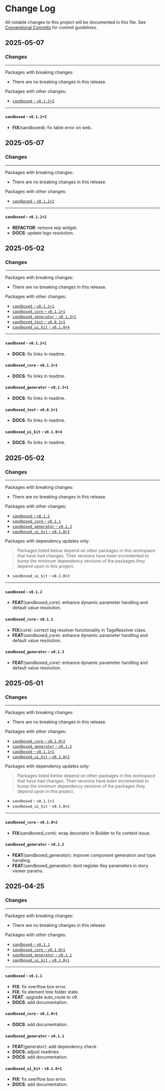 # Change Log

All notable changes to this project will be documented in this file.
See [Conventional Commits](https://conventionalcommits.org) for commit guidelines.

## 2025-05-07

### Changes

---

Packages with breaking changes:

 - There are no breaking changes in this release.

Packages with other changes:

 - [`sandboxed` - `v0.1.2+3`](#sandboxed---v0123)

---

#### `sandboxed` - `v0.1.2+3`

 - **FIX**(sandboxed): fix table error on web.


## 2025-05-07

### Changes

---

Packages with breaking changes:

 - There are no breaking changes in this release.

Packages with other changes:

 - [`sandboxed` - `v0.1.2+2`](#sandboxed---v0122)

---

#### `sandboxed` - `v0.1.2+2`

 - **REFACTOR**: remove wip widget.
 - **DOCS**: update logo resolution.


## 2025-05-02

### Changes

---

Packages with breaking changes:

 - There are no breaking changes in this release.

Packages with other changes:

 - [`sandboxed` - `v0.1.2+1`](#sandboxed---v0121)
 - [`sandboxed_core` - `v0.1.1+1`](#sandboxed_core---v0111)
 - [`sandboxed_generator` - `v0.1.3+1`](#sandboxed_generator---v0131)
 - [`sandboxed_test` - `v0.0.1+1`](#sandboxed_test---v0011)
 - [`sandboxed_ui_kit` - `v0.1.0+4`](#sandboxed_ui_kit---v0104)

---

#### `sandboxed` - `v0.1.2+1`

 - **DOCS**: fix links in readme.

#### `sandboxed_core` - `v0.1.1+1`

 - **DOCS**: fix links in readme.

#### `sandboxed_generator` - `v0.1.3+1`

 - **DOCS**: fix links in readme.

#### `sandboxed_test` - `v0.0.1+1`

 - **DOCS**: fix links in readme.

#### `sandboxed_ui_kit` - `v0.1.0+4`

 - **DOCS**: fix links in readme.


## 2025-05-02

### Changes

---

Packages with breaking changes:

 - There are no breaking changes in this release.

Packages with other changes:

 - [`sandboxed` - `v0.1.2`](#sandboxed---v012)
 - [`sandboxed_core` - `v0.1.1`](#sandboxed_core---v011)
 - [`sandboxed_generator` - `v0.1.3`](#sandboxed_generator---v013)
 - [`sandboxed_ui_kit` - `v0.1.0+3`](#sandboxed_ui_kit---v0103)

Packages with dependency updates only:

> Packages listed below depend on other packages in this workspace that have had changes. Their versions have been incremented to bump the minimum dependency versions of the packages they depend upon in this project.

 - `sandboxed_ui_kit` - `v0.1.0+3`

---

#### `sandboxed` - `v0.1.2`

 - **FEAT**(sandboxed_core): enhance dynamic parameter handling and default value resolution.

#### `sandboxed_core` - `v0.1.1`

 - **FIX**(core): correct tag resolver functionality in TagsResolver class.
 - **FEAT**(sandboxed_core): enhance dynamic parameter handling and default value resolution.

#### `sandboxed_generator` - `v0.1.3`

 - **FEAT**(sandboxed_core): enhance dynamic parameter handling and default value resolution.


## 2025-05-01

### Changes

---

Packages with breaking changes:

 - There are no breaking changes in this release.

Packages with other changes:

 - [`sandboxed_core` - `v0.1.0+2`](#sandboxed_core---v0102)
 - [`sandboxed_generator` - `v0.1.2`](#sandboxed_generator---v012)
 - [`sandboxed` - `v0.1.1+1`](#sandboxed---v0111)
 - [`sandboxed_ui_kit` - `v0.1.0+2`](#sandboxed_ui_kit---v0102)

Packages with dependency updates only:

> Packages listed below depend on other packages in this workspace that have had changes. Their versions have been incremented to bump the minimum dependency versions of the packages they depend upon in this project.

 - `sandboxed` - `v0.1.1+1`
 - `sandboxed_ui_kit` - `v0.1.0+2`

---

#### `sandboxed_core` - `v0.1.0+2`

 - **FIX**(sandboxed_core): wrap decorator in Builder to fix context issue.

#### `sandboxed_generator` - `v0.1.2`

 - **FEAT**(sandboxed_generator): improve component generation and type handling.
 - **FEAT**(sandboxed_generator): dont register Key parameters in story viewer params.


## 2025-04-25

### Changes

---

Packages with breaking changes:

 - There are no breaking changes in this release.

Packages with other changes:

 - [`sandboxed` - `v0.1.1`](#sandboxed---v011)
 - [`sandboxed_core` - `v0.1.0+1`](#sandboxed_core---v0101)
 - [`sandboxed_generator` - `v0.1.1`](#sandboxed_generator---v011)
 - [`sandboxed_ui_kit` - `v0.1.0+1`](#sandboxed_ui_kit---v0101)

---

#### `sandboxed` - `v0.1.1`

 - **FIX**: fix overflow box error.
 - **FIX**: fix element tree folder state.
 - **FEAT**: upgrade auto_route to v9.
 - **DOCS**: add documentation.

#### `sandboxed_core` - `v0.1.0+1`

 - **DOCS**: add documentation.

#### `sandboxed_generator` - `v0.1.1`

 - **FEAT**(generator): add dependency check.
 - **DOCS**: adjust readmes.
 - **DOCS**: add documentation.

#### `sandboxed_ui_kit` - `v0.1.0+1`

 - **FIX**: fix overflow box error.
 - **DOCS**: add documentation.

